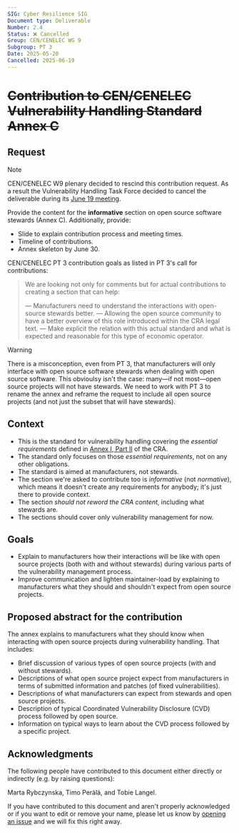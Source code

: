```yaml
---
SIG: Cyber Resilience SIG
Document type: Deliverable
Number: 2.4
Status: ❌ Cancelled
Group: CEN/CENELEC WG 9
Subgroup: PT 3
Date: 2025-05-20
Cancelled: 2025-06-19
---
```


# ~~Contribution to CEN/CENELEC Vulnerability Handling Standard Annex C~~

## Request

> [!NOTE]
> CEN/CENELEC W9 plenary decided to rescind this contribution request. As a result the Vulnerability Handling Task Force decided to cancel the deliverable during its [June 19 meeting](../../vulnerability-handling-task-force/2025-06-19-mom-vulnerability-handling-tf.md).

Provide the content for the **informative** section on open source software stewards (Annex C). Additionally, provide:

- Slide to explain contribution process and meeting times.
- Timeline of contributions.
- Annex skeleton by June 30. 

CEN/CENELEC PT 3 contribution goals as listed in PT 3's call for contributions:

> We are looking not only for comments but for actual contributions to creating a section that can help:
>
> — Manufacturers need to understand the interactions with open-source stewards better.
> — Allowing the open source community to have a better overview of this role introduced within the CRA legal text.
> — Make explicit the relation with this actual standard and what is expected and reasonable for this type of economic operator.

> [!WARNING]
> There is a misconception, even from PT 3, that manufacturers will only interface with open source software stewards when dealing with open source software. This obvioulsy isn't the case: many—if not most—open source projects will not have stewards. We need to work with PT 3 to rename the annex and reframe the request to include all open source projects (and not just the subset that will have stewards).

## Context

- This is the standard for vulnerability handling covering the _essential requirements_ defined in [Annex I, Part II](https://eur-lex.europa.eu/legal-content/EN/TXT/HTML/?uri=OJ:L_202402847#anx_I) of the CRA.
- The standard only focuses on those _essential requirements_, not on any other obligations.
- The standard is aimed at manufacturers, not stewards.
- The section we're asked to contribute too is _informative_ (not _normative_), which means it doesn't create any requirements for anybody; it's just there to provide context.
- The section *should not reword the CRA content*, including what stewards are.
- The sections should cover only vulnerability management for now.

## Goals

- Explain to manufacturers how their interactions will be like with open source projects (both with and without stewards) during various parts of the vulnerability management process.
- Improve communication and lighten maintainer-load by explaining to manufacturers what they should and shouldn't expect from open source projects.

## Proposed abstract for the contribution

The annex explains to manufacturers what they should know when interacting with open source projects during vulnerability handling. That includes:

- Brief discussion of various types of open source projects (with and without stewards).
- Descriptions of what open source project expect from manufacturers in terms of submitted information and patches (of fixed vulnerabilities).
- Descriptions of what manufacturers can expect from stewards and open source projects.
- Description of typical Coordinated Vulnerability Disclosure (CVD) process followed by open source.
- Information on typical ways to learn about the CVD process followed by a specific project.

## Acknowledgments

The following people have contributed to this document either directly or indirectly (e.g. by raising questions):

Marta Rybczynska,
Timo Perälä,
and Tobie Langel.

If you have contributed to this document and aren't properly acknowledged or if you want to edit or remove your name, please let us know by [opening an issue](https://github.com/orcwg/orcwg/issues/new) and we will fix this right away.
